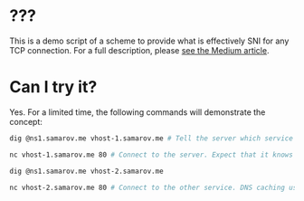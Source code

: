# ???
This is a demo script of a scheme to provide what is effectively SNI for any TCP connection. For a full description, please [see the Medium article](https://medium.com/@seansamarov/solving-ipv4-exhaustion-with-javascript-3846600ae64b "Solving IPv4 Exhaustion with JavaScript").

# Can I try it?
Yes. For a limited time, the following commands will demonstrate the concept:

```bash
dig @ns1.samarov.me vhost-1.samarov.me # Tell the server which service we're looking for. This is done explicitly here, but obviously the DNS query would be done implicitly in the following lines.

nc vhost-1.samarov.me 80 # Connect to the server. Expect that it knows we're looking for vhost-1 and that it'll return "This is upstream 1, vhost-1.samarov.me"

dig @ns1.samarov.me vhost-2.samarov.me 

nc vhost-2.samarov.me 80 # Connect to the other service. DNS caching usually breaks this, but if it were to work properly, it would return "This is upstream 2, vhost-2.samarov.me".
```